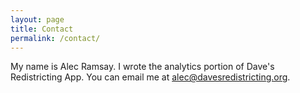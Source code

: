 ```yaml
---
layout: page
title: Contact
permalink: /contact/
---
```


My name is Alec Ramsay. I wrote the analytics portion of Dave's Redistricting App. You can email me at [alec@davesredistricting.org](mailto:alec@davesredistricting.org).
